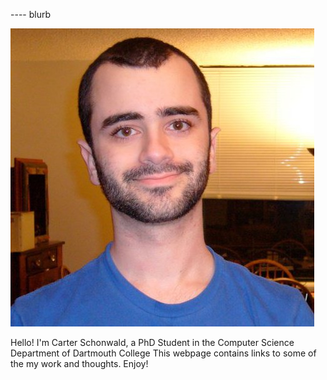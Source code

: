 ---- blurb

 ![](static/carter-profile.jpg)


Hello! I'm Carter Schonwald, a PhD Student in the Computer Science Department of Dartmouth College
This webpage contains links to some of the my work and thoughts. Enjoy!